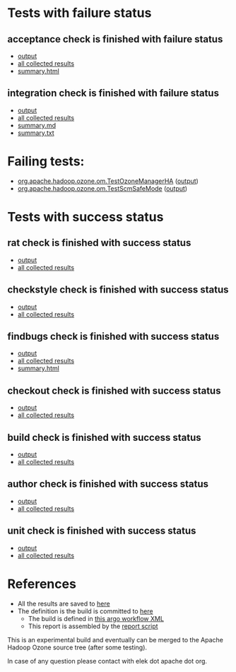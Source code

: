# Tests with failure status

## acceptance check is finished with failure status

   * [output](https://raw.githubusercontent.com/elek/ozone-ci-03/master/trunk/trunk-nightly-20191108-7wplt/acceptance/output.log)
   * [all collected results](https://github.com/elek/ozone-ci-03/tree/master/trunk/trunk-nightly-20191108-7wplt/acceptance)
   * [summary.html](https://elek.github.io/ozone-ci-03/trunk/trunk-nightly-20191108-7wplt/acceptance/summary.html)


## integration check is finished with failure status

   * [output](https://raw.githubusercontent.com/elek/ozone-ci-03/master/trunk/trunk-nightly-20191108-7wplt/integration/output.log)
   * [all collected results](https://github.com/elek/ozone-ci-03/tree/master/trunk/trunk-nightly-20191108-7wplt/integration)
   * [summary.md](https://github.com/elek/ozone-ci-03/tree/master/trunk/trunk-nightly-20191108-7wplt/integration/summary.md)
   * [summary.txt](https://github.com/elek/ozone-ci-03/tree/master/trunk/trunk-nightly-20191108-7wplt/integration/summary.txt)

# Failing tests: 

 * [org.apache.hadoop.ozone.om.TestOzoneManagerHA](hadoop-ozone/integration-test/org.apache.hadoop.ozone.om.TestOzoneManagerHA.txt) ([output](hadoop-ozone/integration-test/org.apache.hadoop.ozone.om.TestOzoneManagerHA-output.txt))
 * [org.apache.hadoop.ozone.om.TestScmSafeMode](hadoop-ozone/integration-test/org.apache.hadoop.ozone.om.TestScmSafeMode.txt) ([output](hadoop-ozone/integration-test/org.apache.hadoop.ozone.om.TestScmSafeMode-output.txt))


# Tests with success status

## rat check is finished with success status

   * [output](https://raw.githubusercontent.com/elek/ozone-ci-03/master/trunk/trunk-nightly-20191108-7wplt/rat/output.log)
   * [all collected results](https://github.com/elek/ozone-ci-03/tree/master/trunk/trunk-nightly-20191108-7wplt/rat)


## checkstyle check is finished with success status

   * [output](https://raw.githubusercontent.com/elek/ozone-ci-03/master/trunk/trunk-nightly-20191108-7wplt/checkstyle/output.log)
   * [all collected results](https://github.com/elek/ozone-ci-03/tree/master/trunk/trunk-nightly-20191108-7wplt/checkstyle)


## findbugs check is finished with success status

   * [output](https://raw.githubusercontent.com/elek/ozone-ci-03/master/trunk/trunk-nightly-20191108-7wplt/findbugs/output.log)
   * [all collected results](https://github.com/elek/ozone-ci-03/tree/master/trunk/trunk-nightly-20191108-7wplt/findbugs)
   * [summary.html](https://elek.github.io/ozone-ci-03/trunk/trunk-nightly-20191108-7wplt/findbugs/summary.html)


## checkout check is finished with success status

   * [output](https://raw.githubusercontent.com/elek/ozone-ci-03/master/trunk/trunk-nightly-20191108-7wplt/checkout/output.log)
   * [all collected results](https://github.com/elek/ozone-ci-03/tree/master/trunk/trunk-nightly-20191108-7wplt/checkout)


## build check is finished with success status

   * [output](https://raw.githubusercontent.com/elek/ozone-ci-03/master/trunk/trunk-nightly-20191108-7wplt/build/output.log)
   * [all collected results](https://github.com/elek/ozone-ci-03/tree/master/trunk/trunk-nightly-20191108-7wplt/build)


## author check is finished with success status

   * [output](https://raw.githubusercontent.com/elek/ozone-ci-03/master/trunk/trunk-nightly-20191108-7wplt/author/output.log)
   * [all collected results](https://github.com/elek/ozone-ci-03/tree/master/trunk/trunk-nightly-20191108-7wplt/author)


## unit check is finished with success status

   * [output](https://raw.githubusercontent.com/elek/ozone-ci-03/master/trunk/trunk-nightly-20191108-7wplt/unit/output.log)
   * [all collected results](https://github.com/elek/ozone-ci-03/tree/master/trunk/trunk-nightly-20191108-7wplt/unit)




# References

 * All the results are saved to [here](https://github.com/elek/ozone-ci-03/tree/master/trunk/trunk-nightly-20191108-7wplt/)
 * The definition is the build is committed to [here](https://github.com/elek/argo-ozone)
    * The build is defined in [this argo workflow XML](https://github.com/elek/argo-ozone/blob/master/ozone-build.yaml)
    * This report is assembled by the [report script](https://github.com/elek/argo-ozone/blob/master/scripts/report.sh)

This is an experimental build and eventually can be merged to the Apache Hadoop Ozone source tree (after some testing).

In case of any question please contact with elek dot apache dot org.
